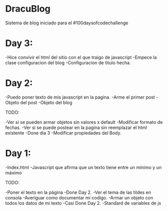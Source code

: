 # DracuBlog
Sistema de blog iniciado para el #100daysofcodechallenge

# Day 3:

-Hice convivir el html del sitio con el que traigo de javascript
-Empece la clase configuracion del blog
-Configuracion de titulo hecha.

# Day 2:

-Puedo poner texto de mis javascript en la pagina.
-Arme el primer post
-Objeto del post
-Objeto del blog

TODO: 

-Ver si se pueden armar objetos sin valores x default
-Modificar formato de fechas.
-Ver si se puede postear en la pagina sin reemplazar el html existente -Done dia 3
-Modificar propiedades del Body.

# Day 1:

-Index.html
-Javascript que afirma que un texto tiene entre un mínimo y un máximo

TODO:

-Poner el texto en la página -Done Day 2.
-Ver el tema de las tildes en consola
-Averiguar como documentar mi codigo.
-Armar un objeto con todos los datos de mi texto -Casi Done Day 2.
-Standard de variables de js

